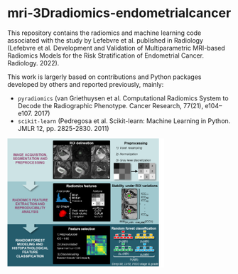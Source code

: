 # mri-3Dradiomics-endometrialcancer

This repository contains the radiomics and machine learning code associated with the study by Lefebvre et al. published in Radiology (Lefebvre et al. Development and Validation of Multiparametric MRI-based Radiomics Models for the Risk Stratification of Endometrial Cancer. Radiology. 2022).  

This work is largerly based on contributions and Python packages developed by others and reported previously, mainly:
* `pyradiomics` (van Griethuysen et al. Computational Radiomics System to Decode the Radiographic Phenotype. Cancer Research, 77(21), e104–e107. 2017)
* `scikit-learn` (Pedregosa et al. Scikit-learn: Machine Learning in Python. JMLR 12, pp. 2825-2830. 2011)



<img src="image/Picture1.png" alt="Radiomics pipeline" width="70%" />


